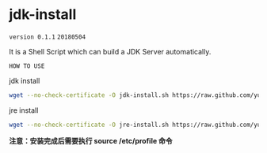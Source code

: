 # jdk-install
`version 0.1.1`
`20180504`

It is a Shell Script which can build a JDK Server automatically.

`HOW TO USE`

jdk install
```bash
wget --no-check-certificate -O jdk-install.sh https://raw.github.com/yushangcl/shell-install/master/jdk/jdk-install.sh && chmod +x jdk-install.sh && bash jdk-install.sh
```

jre install
```bash
wget --no-check-certificate -O jre-install.sh https://raw.github.com/yushangcl/shell-install/master/jdk/jre-install.sh && chmod +x jre-install.sh && bash jre-install.sh
```

**注意：安装完成后需要执行 source /etc/profile 命令**
